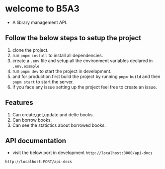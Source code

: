# welcome to B5A3
- A library management API.

## Follow the below steps to setup the project
1. clone the project.
2. run `pnpm install` to install all dependencies.
3. create a `.env` file and setup all the environment variables declared in `.env.example`
4. run `pnpm dev` to start the project in development.
5. and for production first build the project  by running `pnpm build` and then `pnpm start` to start the server.
6. if you face any issue setting up the project feel free to create an issue.

## Features
1. Can create,get,update and delte books.
2. Can borrow books.
3. Can see the statictics about borrowed books.

## API documentation
- visit the below port in development `http://localhost:8000/api-docs`
```
http://localhost:PORT/api-docs
```
